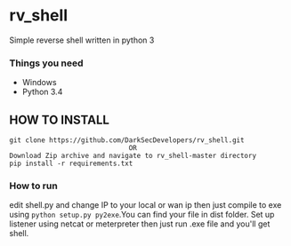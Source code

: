 # rv_shell
Simple reverse shell written in python 3

### Things you need
* Windows
* Python 3.4

## HOW TO INSTALL
```
git clone https://github.com/DarkSecDevelopers/rv_shell.git
                              OR
Download Zip archive and navigate to rv_shell-master directory
pip install -r requirements.txt
```


### How to run
edit shell.py and change IP to your local or wan ip 
then just compile to exe using ```python setup.py py2exe```.You can find your file in dist folder.
Set up listener using netcat or meterpreter then just run .exe file and you'll get shell.

